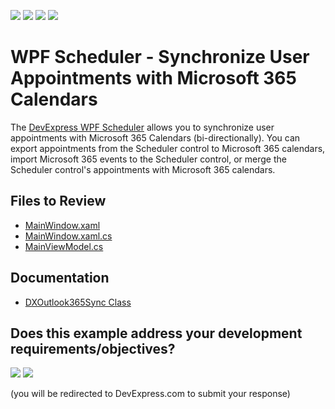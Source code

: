 <!-- default badges list -->
![](https://img.shields.io/endpoint?url=https://codecentral.devexpress.com/api/v1/VersionRange/723089508/23.2.2%2B)
[![](https://img.shields.io/badge/Open_in_DevExpress_Support_Center-FF7200?style=flat-square&logo=DevExpress&logoColor=white)](https://supportcenter.devexpress.com/ticket/details/T1202782)
[![](https://img.shields.io/badge/📖_How_to_use_DevExpress_Examples-e9f6fc?style=flat-square)](https://docs.devexpress.com/GeneralInformation/403183)
[![](https://img.shields.io/badge/💬_Leave_Feedback-feecdd?style=flat-square)](#does-this-example-address-your-development-requirementsobjectives)
<!-- default badges end -->

# WPF Scheduler - Synchronize User Appointments with Microsoft 365 Calendars

The [DevExpress WPF Scheduler](https://www.devexpress.com/products/net/controls/wpf/scheduler/) allows you to synchronize user appointments with Microsoft 365 Calendars (bi-directionally). You can export appointments from the Scheduler control to Microsoft 365 calendars, import Microsoft 365 events to the Scheduler control, or merge the Scheduler control's appointments with Microsoft 365 calendars.

## Files to Review

* [MainWindow.xaml](./CS/Outlook365Sync/MainWindow.xaml)
* [MainWindow.xaml.cs](./CS/Outlook365Sync/MainWindow.xaml.cs)
* [MainViewModel.cs](./CS/Outlook365Sync/MainViewModel.cs)

## Documentation

* [DXOutlook365Sync Class](https://docs.devexpress.com/WindowsForms/DevExpress.XtraScheduler.Microsoft365Calendar.DXOutlook365Sync)
<!-- feedback -->
## Does this example address your development requirements/objectives?

[<img src="https://www.devexpress.com/support/examples/i/yes-button.svg"/>](https://www.devexpress.com/support/examples/survey.xml?utm_source=github&utm_campaign=wpf-scheduler-synchronize-appointments-with-outlook-365&~~~was_helpful=yes) [<img src="https://www.devexpress.com/support/examples/i/no-button.svg"/>](https://www.devexpress.com/support/examples/survey.xml?utm_source=github&utm_campaign=wpf-scheduler-synchronize-appointments-with-outlook-365&~~~was_helpful=no)

(you will be redirected to DevExpress.com to submit your response)
<!-- feedback end -->

